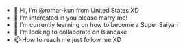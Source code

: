 - 👋 Hi, I’m @romar-kun from United States XD
- 👀 I’m interested in you please marry me!
- 🌱 I’m currently learning on how to become a Super Saiyan
- 💞️ I’m looking to collaborate on Biancake
- 📫 How to reach me just follow me XD


<!---
romar-kun/romar-kun is a ✨ special ✨ repository because its `README.md` (this file) appears on your GitHub profile.
You can click the Preview link to take a look at your changes.
--->
